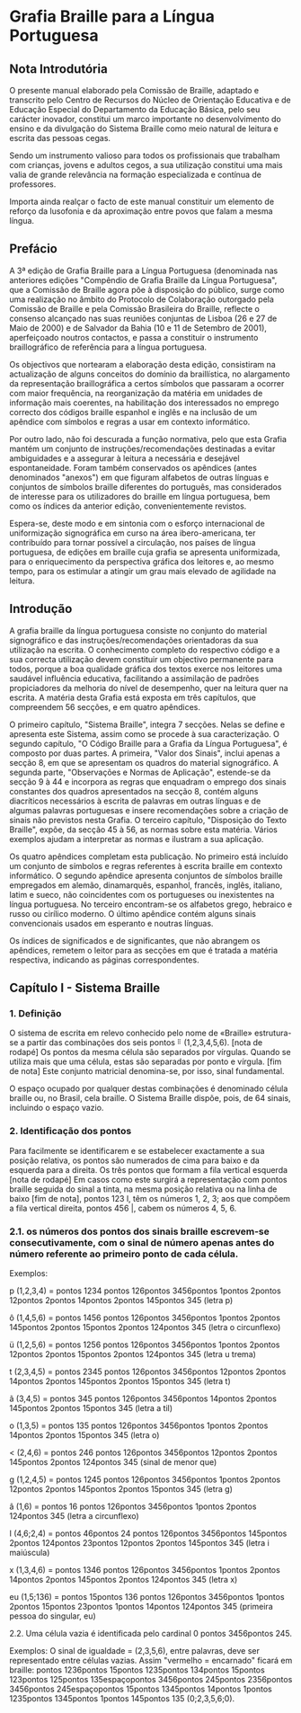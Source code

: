 # Grafia Braille para a Língua Portuguesa

## Nota Introdutória

O presente manual elaborado pela Comissão de Braille, adaptado e transcrito pelo Centro de Recursos do Núcleo de Orientação Educativa e de Educação Especial do Departamento da Educação Básica, pelo seu carácter inovador, constitui um marco importante no desenvolvimento do ensino e da divulgação do Sistema Braille como meio natural de leitura e escrita das pessoas cegas.

Sendo um instrumento valioso para todos os profissionais que trabalham com crianças, jovens e adultos cegos, a sua utilização constitui uma mais valia de grande relevância na formação especializada e contínua de professores.

Importa ainda realçar o facto de este manual constituir um elemento de reforço da lusofonia e da aproximação entre povos que falam a mesma língua.

## Prefácio

A 3ª edição de Grafia Braille para a Língua Portuguesa (denominada nas anteriores edições "Compêndio de Grafia Braille da Língua Portuguesa", que a Comissão de Braille agora põe à disposição do público, surge como uma realização no âmbito do Protocolo de Colaboração outorgado pela Comissão de Braille e pela Comissão Brasileira do Braille, reflecte o consenso alcançado nas suas reuniões conjuntas de Lisboa (26 e 27 de Maio de 2000) e de Salvador da Bahia (10 e 11 de Setembro de 2001), aperfeiçoado noutros contactos, e passa a constituir o instrumento braillográfico de referência para a língua portuguesa.

Os objectivos que nortearam a elaboração desta edição, consistiram na actualização de alguns conceitos do domínio da braillística, no alargamento da representação braillográfica a certos símbolos que passaram a ocorrer com maior frequência, na reorganização da matéria em unidades de informação mais coerentes, na habilitação dos interessados no emprego correcto dos códigos braille espanhol e inglês e na inclusão de um apêndice com símbolos e regras a usar em contexto informático.

Por outro lado, não foi descurada a função normativa, pelo que esta Grafia mantém um conjunto de instruções/recomendações destinadas a evitar ambiguidades e a assegurar à leitura a necessária e desejável espontaneidade. Foram também conservados os apêndices (antes denominados "anexos") em que figuram alfabetos de outras línguas e conjuntos de símbolos braille diferentes do português, mas considerados de interesse para os utilizadores do braille em língua portuguesa, bem como os índices da anterior edição, convenientemente revistos.

Espera-se, deste modo e em sintonia com o esforço internacional de uniformização signográfica em curso na área ibero-americana, ter contribuído para tornar possível a circulação, nos países de língua portuguesa, de edições em braille cuja grafia se apresenta uniformizada, para o enriquecimento da perspectiva gráfica dos leitores e, ao mesmo tempo, para os estimular a atingir um grau mais elevado de agilidade na leitura.

## Introdução

A grafia braille da língua portuguesa consiste no conjunto do material signográfico e das instruções/recomendações orientadoras da sua utilização na escrita. O conhecimento completo do respectivo código e a sua correcta utilização devem constituir um objectivo permanente para todos, porque a boa qualidade gráfica dos textos exerce nos leitores uma saudável influência educativa, facilitando a assimilação de padrões propiciadores da melhoria do nível de desempenho, quer na leitura quer na escrita. A matéria desta Grafia está exposta em três capítulos, que compreendem 56 secções, e em quatro apêndices.

O primeiro capítulo, "Sistema Braille", integra 7 secções. Nelas se define e apresenta este Sistema, assim como se procede à sua caracterização. O segundo capítulo, "O Código Braille para a Grafia da Língua Portuguesa", é composto por duas partes. A primeira, "Valor dos Sinais", inclui apenas a secção 8, em que se apresentam os quadros do material signográfico. A segunda parte, "Observações e Normas de Aplicação", estende-se da secção 9 à 44 e incorpora as regras que enquadram o emprego dos sinais constantes dos quadros apresentados na secção 8, contém alguns diacríticos necessários à escrita de palavras em outras línguas e de algumas palavras portuguesas e insere recomendações sobre a criação de sinais não previstos nesta Grafia. O terceiro capítulo, "Disposição do Texto Braille", expõe, da secção 45 à 56, as normas sobre esta matéria. Vários exemplos ajudam a interpretar as normas e ilustram a sua aplicação.

Os quatro apêndices completam esta publicação. No primeiro está incluído um conjunto de símbolos e regras referentes à escrita braille em contexto informático. O segundo apêndice apresenta conjuntos de símbolos braille empregados em alemão, dinamarquês, espanhol, francês, inglês, italiano, latim e sueco, não coincidentes com os portugueses ou inexistentes na língua portuguesa. No terceiro encontram-se os alfabetos grego, hebraico e russo ou cirílico moderno. O último apêndice contém alguns sinais convencionais usados em esperanto e noutras línguas.

Os índices de significados e de significantes, que não abrangem os apêndices, remetem o leitor para as secções em que é tratada a matéria respectiva, indicando as páginas correspondentes.

## Capítulo I - Sistema Braille

### 1. Definição

O sistema de escrita em relevo conhecido pelo nome de «Braille» estrutura-se a partir das combinações dos seis pontos <img alt="pontos 123456" src="../Cell/123456.png" width="1.5%"> (1,2,3,4,5,6). [nota de rodapé] Os pontos da mesma célula são separados por vírgulas. Quando se utiliza mais que uma célula, estas são separadas por ponto e vírgula. [fim de nota] Este conjunto matricial denomina-se, por isso, sinal fundamental.

O espaço ocupado por qualquer destas combinações é denominado célula braille ou, no Brasil, cela braille. O Sistema Braille dispõe, pois, de 64 sinais, incluindo o espaço vazio.

### 2. Identificação dos pontos

Para facilmente se identificarem e se estabelecer exactamente a sua posição relativa, os pontos são numerados de cima para baixo e da esquerda para a direita. Os três pontos que formam a fila vertical esquerda [nota de rodapé] Em casos como este surgirá a representação com pontos braille seguida do sinal a tinta, na mesma posição relativa ou na linha de baixo [fim de nota], pontos 123 l, têm os números 1, 2, 3; aos que compõem a fila vertical direita, pontos 456 |, cabem os números 4, 5, 6.

### 2.1. os números dos pontos dos sinais braille escrevem-se consecutivamente, com o sinal de número apenas antes do número referente ao primeiro ponto de cada célula.

Exemplos:

p (1,2,3,4) = pontos 1234 pontos 126pontos 3456pontos 1pontos 2pontos 12pontos 2pontos 14pontos 2pontos 145pontos 345 (letra p)

ô (1,4,5,6) = pontos 1456 pontos 126pontos 3456pontos 1pontos 2pontos 145pontos 2pontos 15pontos 2pontos 124pontos 345 (letra o circunflexo)

ü (1,2,5,6) = pontos 1256 pontos 126pontos 3456pontos 1pontos 2pontos 12pontos 2pontos 15pontos 2pontos 124pontos 345 (letra u trema)

t (2,3,4,5) = pontos 2345 pontos 126pontos 3456pontos 12pontos 2pontos 14pontos 2pontos 145pontos 2pontos 15pontos 345 (letra t)

ã (3,4,5) = pontos 345 pontos 126pontos 3456pontos 14pontos 2pontos 145pontos 2pontos 15pontos 345 (letra a til)

o (1,3,5) = pontos 135 pontos 126pontos 3456pontos 1pontos 2pontos 14pontos 2pontos 15pontos 345 (letra o)

< (2,4,6) = pontos 246 pontos 126pontos 3456pontos 12pontos 2pontos 145pontos 2pontos 124pontos 345 (sinal de menor que)

g (1,2,4,5) = pontos 1245 pontos 126pontos 3456pontos 1pontos 2pontos 12pontos 2pontos 145pontos 2pontos 15pontos 345 (letra g)

â (1,6) = pontos 16 pontos 126pontos 3456pontos 1pontos 2pontos 124pontos 345 (letra a circunflexo)

I (4,6;2,4) = pontos 46pontos 24 pontos 126pontos 3456pontos 145pontos 2pontos 124pontos 23pontos 12pontos 2pontos 145pontos 345 (letra i maiúscula)

x (1,3,4,6) = pontos 1346 pontos 126pontos 3456pontos 1pontos 2pontos 14pontos 2pontos 145pontos 2pontos 124pontos 345 (letra x)

eu (1,5;136) = pontos 15pontos 136 pontos 126pontos 3456pontos 1pontos 2pontos 15pontos 23pontos 1pontos 14pontos 124pontos 345 (primeira pessoa do singular, eu)

2.2. Uma célula vazia é identificada pelo cardinal 0  pontos 3456pontos 245.

Exemplos: O sinal de igualdade = (2,3,5,6), entre palavras, deve ser representado entre células vazias. Assim "vermelho = encarnado" ficará em braille:  pontos 1236pontos 15pontos 1235pontos 134pontos 15pontos 123pontos 125pontos 135espaçopontos 3456pontos 245pontos 2356pontos 3456pontos 245espaçopontos 15pontos 1345pontos 14pontos 1pontos 1235pontos 1345pontos 1pontos 145pontos 135 (0;2,3,5,6;0).
